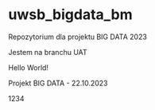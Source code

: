 # uwsb_bigdata_bm
Repozytorium dla projektu BIG DATA 2023

Jestem na branchu UAT

Hello World!

Projekt BIG DATA - 22.10.2023

1234
